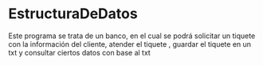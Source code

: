 # EstructuraDeDatos
Este programa se trata de un banco, en el cual se podrá solicitar un tiquete con la información del cliente, atender el tiquete , guardar el tiquete en un txt y consultar ciertos datos con base al txt
